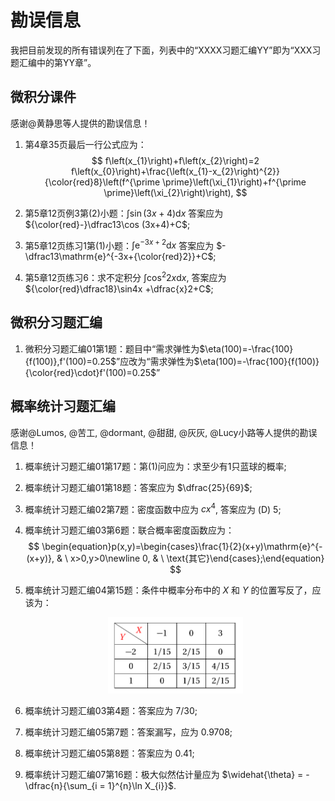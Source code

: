 # 勘误信息

我把目前发现的所有错误列在了下面，列表中的“XXXX习题汇编YY”即为“XXX习题汇编中的第YY章”。

## 微积分课件

感谢@黄静思等人提供的勘误信息！

1. 第4章35页最后一行公式应为：
   $$
   f\left(x_{1}\right)+f\left(x_{2}\right)=2 f\left(x_{0}\right)+\frac{\left(x_{1}-x_{2}\right)^{2}}{\color{red}8}\left(f^{\prime \prime}\left(\xi_{1}\right)+f^{\prime \prime}\left(\xi_{2}\right)\right),
   $$

2. 第5章12页例3第(2)小题：$\displaystyle \int \sin(3x+4)\mathrm{d}{x}$ 答案应为 ${\color{red}-}\dfrac13\cos (3x+4)+C$;

3. 第5章12页练习1第(1)小题：$\displaystyle \int \mathrm{e}^{-3x+2}\mathrm{d}{x}$ 答案应为  $-\dfrac13\mathrm{e}^{-3x+{\color{red}2}}+C$;

4. 第5章12页练习6：求不定积分 $\displaystyle \int \cos^2 2x \mathrm{d}{x}$, 答案应为 ${\color{red}\dfrac18}\sin4x +\dfrac{x}2+C$;


## 微积分习题汇编

1. 微积分习题汇编01第1题：题目中“需求弹性为$\eta(100)=-\frac{100}{f(100)},f'(100)=0.25$”应改为“需求弹性为$\eta(100)=-\frac{100}{f(100)}{\color{red}\cdot}f'(100)=0.25$”

   

## 概率统计习题汇编

感谢@Lumos, @苦工, @dormant, @甜甜, @灰灰, @Lucy小路等人提供的勘误信息！ 

1. 概率统计习题汇编01第17题：第(1)问应为：求至少有$1$只蓝球的概率;

2. 概率统计习题汇编01第18题：答案应为 $\dfrac{25}{69}$;

3. 概率统计习题汇编02第7题：密度函数中应为 $cx^4$, 答案应为 (D) $5$;

4. 概率统计习题汇编03第6题：联合概率密度函数应为：
   $$
   \begin{equation}p(x,y)=\begin{cases}\frac{1}{2}(x+y)\mathrm{e}^{-(x+y)}, & \ x>0,y>0\newline 0, & \ \text{其它}\end{cases};\end{equation}
   $$

5. 概率统计习题汇编04第15题：条件中概率分布中的 $X$ 和 $Y$ 的位置写反了，应该为：

   <center><img src="pic/err_gltj_chap4_15.png" height = "45%" width = "45%" ></center>

6. 概率统计习题汇编03第4题：答案应为 $7/30$;

7. 概率统计习题汇编05第7题：答案漏写，应为 $0.9708$;

8. 概率统计习题汇编05第8题：答案应为 $0.41$;

9. 概率统计习题汇编07第16题：极大似然估计量应为 $\widehat{\theta} = - \dfrac{n}{\sum_{i = 1}^{n}\ln X_{i}}$.
